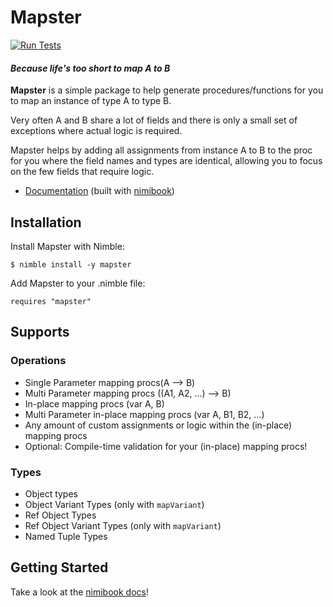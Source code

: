 # Mapster
[![Run Tests](https://github.com/PhilippMDoerner/mapster/actions/workflows/tests.yml/badge.svg)](https://github.com/PhilippMDoerner/mapster/actions/workflows/tests.yml)
#### _Because life's too short to map A to B_
**Mapster** is a simple package to help generate procedures/functions for you to map an instance of type A to type B.

Very often A and B share a lot of fields and there is only a small set of exceptions where actual logic is required.

Mapster helps by adding all assignments from instance A to B to the proc for you where the field names and types are identical, allowing you to focus on the few fields that require logic.

- [Documentation](https://philippmdoerner.github.io/mapster/index.html) (built with [nimibook](https://github.com/pietroppeter/nimibook))

## Installation

Install Mapster with Nimble:

    $ nimble install -y mapster

Add Mapster to your .nimble file:

    requires "mapster"


## Supports
### Operations
- Single Parameter mapping procs(A --> B)
- Multi Parameter mapping procs ((A1, A2, ...) --> B)
- In-place mapping procs (var A, B)
- Multi Parameter in-place mapping procs (var A, B1, B2, ...)
- Any amount of custom assignments or logic within the (in-place) mapping procs
- Optional: Compile-time validation for your (in-place) mapping procs!

### Types
- Object types
- Object Variant Types (only with `mapVariant`)
- Ref Object Types
- Ref Object Variant Types (only with `mapVariant`)
- Named Tuple Types

## Getting Started
Take a look at the [nimibook docs](https://philippmdoerner.github.io/mapster/basicUsage.html)!